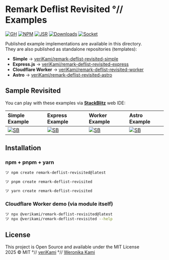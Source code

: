 # Remark Deflist Revisited °// Examples

[![GH][GH Badge]][GH]
[![NPM][NPM Badge]][NPM]
[![JSR][JSR Badge]][JSR]
[![Downloads][Downloads Badge]][Downloads]
[![Socket][Socket Badge]][Socket]

Published example implementations are available in this directory.  
They are also published as standalone repositories (templates):

- **Simple** → [veriKami/remark-deflist-revisited-simple][+:simple]
- **Express.js** → [veriKami/remark-deflist-revisited-express][+:express]
- **Cloudflare Worker** → [veriKami/remark-deflist-revisited-worker][+:worker]
- **Astro** → [veriKami/remark-deflist-revisited-astro][+:astro]

## Sample Revisited

You can play with these examples via **[StackBlitz]** web IDE:

| Simple Example        | Express Example       | Worker Example        | Astro Example         |
|:----------------------|:----------------------|:----------------------|:----------------------|
|[![SB][SB Badge]][SB_s]|[![SB][SB Badge]][SB_e]|[![SB][SB Badge]][SB_w]|[![SB][SB Badge]][SB_a]|

## Installation

### npm + pnpm + yarn

```bash
ツ npm create remark-deflist-revisited@latest
```
```bash
ツ pnpm create remark-deflist-revisited
```
```bash
ツ yarn create remark-deflist-revisited
```

### Cloudflare Worker demo (via module itself)

```bash
ツ npx @verikami/remark-deflist-revisited@latest
ツ npx @verikami/remark-deflist-revisited --help
```

## License

This project is Open Source and available under the MIT License  
2025 © MIT °// [veriKami] °// [Weronika Kami]

[veriKami]: https://verikami.com
[Weronika Kami]: https://linkedin.com/in/verikami

[Remark]: https://github.com/remarkjs/remark
[remark-deflist]: https://www.npmjs.com/package/remark-deflist
[Bun]: https://bun.sh
[Deno]: https://deno.com
[Cloudflare Workers]: https://workers.cloudflare.com
[Astro]: https://astro.build
[StackBlitz]: https://stackblitz.com

[page]: https://verikami.github.io/remark-deflist-revisited
[inline]: https://verikami.github.io/remark-deflist-revisited/script.esm.sh.html
[generated]: https://verikami.github.io/remark-deflist-revisited/generated

[module]: https://github.com/veriKami/remark-deflist-revisited
[+:simple]: https://github.com/veriKami/remark-deflist-revisited-simple
[+:express]: https://github.com/veriKami/remark-deflist-revisited-express
[+:worker]: https://github.com/veriKami/remark-deflist-revisited-worker
[+:astro]: https://github.com/veriKami/remark-deflist-revisited-astro

[GH Badge]: https://img.shields.io/badge/GitHub-Repository-blue?logo=github
[GH]: https://github.com/veriKami/remark-deflist-revisited

[CC Badge]: https://codecov.io/github/veriKami/remark-deflist-revisited/graph/badge.svg?token=0EWE7CIAVI
[CC]: https://codecov.io/github/veriKami/remark-deflist-revisited

[CI Badge]: https://github.com/veriKami/remark-deflist-revisited/actions/workflows/publish.yml/badge.svg
[CI]: https://github.com/veriKami/remark-deflist-revisited/actions/workflows/publish.yml

[NPM Badge]: https://img.shields.io/npm/v/@verikami/remark-deflist-revisited?logo=npm&logoColor=white&labelColor=red&color=black
[NPM]: https://www.npmjs.com/package/@verikami/remark-deflist-revisited

[JSR Badge]: https://jsr.io/badges/@verikami/remark-deflist-revisited
[JSR]: https://jsr.io/@verikami/remark-deflist-revisited

[Downloads Badge]: https://img.shields.io/npm/dm/@verikami/remark-deflist-revisited.svg
[Downloads]: https://www.npmjs.com/package/@verikami/remark-deflist-revisited

[Socket Badge]: https://badge.socket.dev/npm/package/@verikami/remark-deflist-revisited
[Socket]: https://socket.dev/npm/package/@verikami/remark-deflist-revisited

[SB Badge]: https://developer.stackblitz.com/img/open_in_stackblitz_small.svg
[SB_s]: https://stackblitz.com/github/veriKami/remark-deflist-revisited/tree/main/samples/simple?startScript=start
[SB_e]: https://stackblitz.com/github/veriKami/remark-deflist-revisited/tree/main/samples/express?startScript=start
[SB_w]: https://stackblitz.com/github/veriKami/remark-deflist-revisited/tree/main/samples/worker?startScript=dev
[SB_a]: https://stackblitz.com/github/veriKami/remark-deflist-revisited/tree/main/samples/astro?startScript=dev
